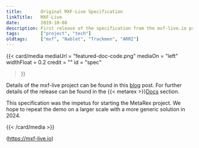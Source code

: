 ```yaml
---
title:       Original MXF-Live Specification
linkTitle:   MXF-Live
date:        2019-10-08
description: First release of the specification from the mxf-live.io project.
tags:        ["project", "tech"]
oldtags:     ["mxf", "Nablet", "Trackmen", "ARRI"]
---
```


{{< card/media
      mediaUrl =  "featured-doc-code.png"
      mediaOn  =  "left"
      widthFloat = 0.2
      credit   =  ""
      id       =  "spec"
 >}}

Details of the mxf-live project can be found in this [blog] post. 
For further details of the release can be found in the {{< metarex >}}[Docs](https://metarex.media/docs/) section.

This specification was the impetus for starting the MetaRex project.  We hope to
repeat the demo on a larger scale with a more generic solution in 2024.

[blog]:         /blog/2019/07/20/mxf-live-at-arri-international-broadcast-day-2019/
[docs section]: /docs/specifications/_index.md

{{< /card/media >}}

(https://mxf-live.io) 